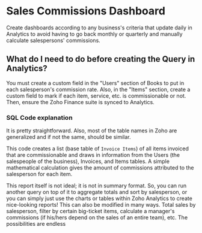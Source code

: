 # Sales Commissions Dashboard
Create dashboards according to any business's criteria that update daily in Analytics to avoid having to go back monthly or quarterly and manually calculate salespersons' commissions.

## What do I need to do before creating the Query in Analytics?
You must create a custom field in the "Users" section of Books to put in each salesperson's commission rate. Also, in the "Items" section, create a custom field to mark if each item, service, etc. is commissionable or not. Then, ensure the Zoho Finance suite is synced to Analytics.

### SQL Code explanation
It is pretty straightforward. Also, most of the table names in Zoho are generalized and if not the same, should be similar. 

This code creates a list (base table of `Invoice Items`) of all items invoiced that are commissionable and draws in information from the Users (the salespeople of the business), Invoices, and Items tables. A simple mathematical calculation gives the amount of commissions attributed to the salesperson for each item.

This report itself is not ideal; it is not in summary format. So, you can run another query on top of it to aggregate totals and sort by salesperson, or you can simply just use the charts or tables within Zoho Analytics to create nice-looking reports! This can also be modified in many ways. Total sales by salesperson, filter by certain big-ticket items, calculate a manager's commissions (if his/hers depend on the sales of an entire team), etc. The possibilities are endless
